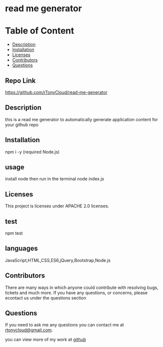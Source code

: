 # read me generator
  


# Table of Content
* [Description](#description)
* [Installation](#installation)
* [Licenses](#licenses)
* [Contributors](#contributors)
* [Questions](#questions)

## Repo Link
https://github.com/rTonyCloud/read-me-generator

## Description 
this is a read me generator to automatically generate application content for your github repo

## Installation
npm i -y (required Node.js)

## usage
install node then run in the terminal node index.js

## Licenses  
  This project is licenses under APACHE 2.0 licenses.

## test
npm test

## languages
JavaScript,HTML,CSS,ES6,jQuery,Bootstrap,Node.js

## Contributors
There are many ways in which anyone could contribute with resolving bugs, tickets and much more. If you have any questions, or concerns, please econtact us under the questions section

## Questions
If you need to ask me any questions you can contact me at rtonycloud@gmail.com.

 you can view more of my work at [github](https://github.com/Rtonycloud)
